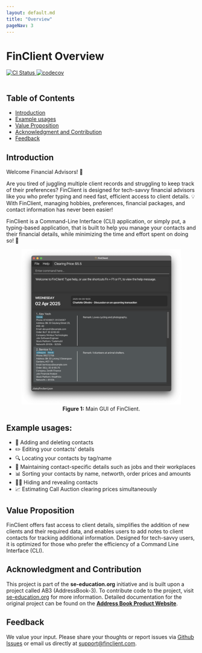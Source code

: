 ```yaml
---
layout: default.md
title: "Overview"
pageNav: 3
---
```

# FinClient Overview

<div class="badge-container">
  <a href="https://github.com/se-edu/addressbook-level3/actions">
    <img src="https://github.com/se-edu/addressbook-level3/workflows/Java%20CI/badge.svg" class="no-style" alt="CI Status">
  </a>
  <a href="https://codecov.io/gh/AY2425S2-CS2103T-T11-4/tp">
    <img src="https://codecov.io/gh/AY2425S2-CS2103T-T11-4/tp/branch/master/graph/badge.svg?token=U0FNGKT3U8" class="no-style" alt="codecov">
  </a>
</div>

<br>

## Table of Contents
- [Introduction](#introduction)
- [Example usages](#example-usages)
- [Value Proposition](#value-proposition)
- [Acknowledgment and Contribution](#acknowledgment-and-contribution)
- [Feedback](#feedback)

## Introduction

Welcome Financial Advisors! 👋

Are you tired of juggling multiple client records and struggling to keep track of their preferences? FinClient is designed for tech-savvy financial advisors like you who prefer typing and need fast, efficient access to client details. 💡 With FinClient, managing hobbies, preferences, financial packages, and contact information has never been easier!

FinClient is a Command-Line Interface (CLI) application, or simply put, a typing-based application, that is built to help you manage your contacts and their financial details, while minimizing the time and effort spent on doing so! 🚀

<figure>
  <img src="/docs/images/main_ui.png" alt="main GUI" width="600px">
  <figcaption align="center"><strong>Figure 1:</strong> Main GUI of FinClient.</figcaption>
</figure>

## Example usages:
* 📇 Adding and deleting contacts
* ✏️ Editing your contacts' details
* 🔍 Locating your contacts by tag\/name
* 🏢 Maintaining contact-specific details such as jobs and their workplaces
* 📊 Sorting your contacts by name, networth, order prices and amounts
* 🕵️‍♂️ Hiding and revealing contacts
* 📈 Estimating Call Auction clearing prices simultaneously

## Value Proposition

FinClient offers fast access to client details, simplifies the addition of new clients and their required data, and enables users to add notes to client contacts for tracking additional information. Designed for tech-savvy users, it is optimized for those who prefer the efficiency of a Command Line Interface (CLI).

## Acknowledgment and Contribution
This project is part of the **se-education.org** initiative and is built upon a project called AB3 (AddressBook-3). To contribute code to the project, visit [se-education.org](https://se-education.org/#contributing-to-se-edu) for more information. Detailed documentation for the original project can be found on the **[Address Book Product Website](https://se-education.org/addressbook-level3)**.

## Feedback
We value your input. Please share your thoughts or report issues via [Github Issues](https://github.com/AY2425S2-CS2103T-T11-4/tp/issues) or email us directly at support@finclient.com.
